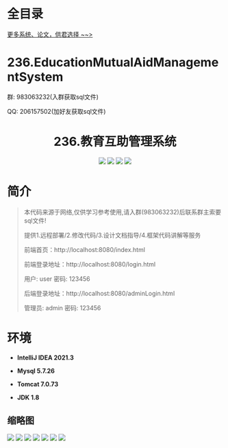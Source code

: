 # 全目录

[更多系统、论文，供君选择 ~~>](https://www.yuque.com/wisebit/blog)

# 236.EducationMutualAidManagementSystem

<p>群: 983063232(入群获取sql文件)</p>
<p>QQ: 206157502(加好友获取sql文件)</p>

<p><h1 align="center">236.教育互助管理系统</h1></p>


<p align="center">
	<img src="https://img.shields.io/badge/jdk-1.8-orange.svg"/>
    <img src="https://img.shields.io/badge/springboot-5.x-lightgrey.svg"/>
    <img src="https://img.shields.io/badge/html-3.x-blue.svg"/>
    <img src="https://img.shields.io/badge/mybatis-5.x-yellow.svg"/>
</p>

# 简介

> 本代码来源于网络,仅供学习参考使用,请入群(983063232)后联系群主索要sql文件!
>
> 提供1.远程部署/2.修改代码/3.设计文档指导/4.框架代码讲解等服务
> 
> 前端首页：http://localhost:8080/index.html
>
> 前端登录地址：http://localhost:8080/login.html
> 
> 用户: user   密码: 123456
> 
> 后端登录地址：http://localhost:8080/adminLogin.html
>
> 管理员: admin   密码: 123456
>

>

# 环境

- <b>IntelliJ IDEA 2021.3</b>

- <b>Mysql 5.7.26</b>

- <b>Tomcat 7.0.73</b>

- <b>JDK 1.8</b>




## 缩略图

![](https://bitwise.oss-cn-heyuan.aliyuncs.com/2024/9/10/18a9c4ff-0a82-48f2-9fb7-31661e879563.png)
![](https://bitwise.oss-cn-heyuan.aliyuncs.com/2024/9/10/4a539040-dafc-437e-ba38-2f602a4d639f.png)
![](https://bitwise.oss-cn-heyuan.aliyuncs.com/2024/9/10/8fbcc11c-b37c-4253-9942-fa8b413b95ec.png)
![](https://bitwise.oss-cn-heyuan.aliyuncs.com/2024/9/10/83ffc289-8e30-4acb-ad09-c7110c1c5956.png)
![](https://bitwise.oss-cn-heyuan.aliyuncs.com/2024/9/10/2a2dd30a-cc43-4e69-ab4f-623a8d51f843.png)
![](https://bitwise.oss-cn-heyuan.aliyuncs.com/2024/9/10/86c91205-5efd-482d-ac3f-bba27788eb0d.png)
![](https://bitwise.oss-cn-heyuan.aliyuncs.com/2024/9/10/51b56bbf-561d-4b5f-9dff-088e083e3009.png)






